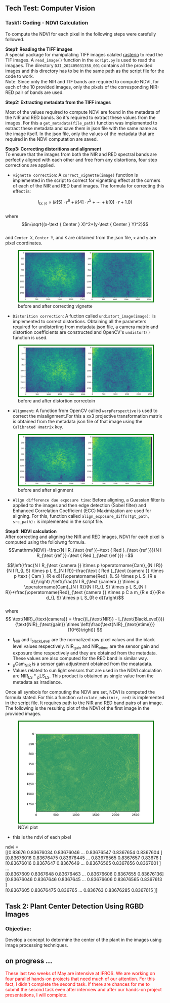 ## Tech Test: Computer Vision

### Task1: Coding - NDVI Calculation  
To compute the NDVI for each pixel in the following steps were carefully followed.  

**Step1: Reading the TIFF images**  
A special package for manipulating TIFF images calaled [rasterio](https://rasterio.readthedocs.io/en/stable/) to read the TIF images. A `read_image()` function in the `script.py` is used to read the imagaes. The directory `DJI_202405031358_001` contains all the provided images and this directory has to be in the same path as the script file for the code to work.  
Note: Since only the NIR and TIF bands are required to compute NDVI, for each of the 10 provided images, only the pixels of the corresponding NIR-RED pair of bands are used.

**Step2:  Extracting metadata from the TIFF images**  

Most of the values required to compute NDVI are found in the metadata of the NIR and RED bands. So it's required to extract these values from the images. For this a `get_metadata(file_path)` function was implemented to extract these metadata and save them in json file with the same name as the image itself. In the json file, only the values of the metadata that are required in the NDVI computation are saved.  

**Step3: Correcting distoritions and alignment**  
To ensure that the images from both the NIR and RED spectral bands are perfectly aligned with each other and free from any distortions, four step corrections are applied.  
- `vignette correction`: A `correct_vignette(image)` function is implemented in the script to correct for vignetting effect at the corners of each of the NIR and RED band images. The formula for correcting this effect is:  

$$I_{(x, y)} \times\left(k[5] \cdot r^6+k[4] \cdot r^5+\cdots+k[0] \cdot r+1.0\right)$$  
where  
$$r=\sqrt{(x-\text { Center } X)^2+(y-\text { Center } Y)^2}$$  
and `Center X`, `Center Y`, and `K` are obtained from the json file, `x` and `y` are pixel coordinates.  

<p style="text-align:center;">
<figure>
<img src="./vignetting.png" style="border:3px solid green; align:center">
<figcaption>before and after correcting vignette</figcaption>
</figure>
</p>

- `Distorition correction`: A fuction called `undistort_image(image):` is implemented to correct distortions. Obtaining all the parameters required for undistorting from metadata json file, a camera matrix and distortion coefficients are constructed and OpenCV's `undistort()` function is used.  
<p style="text-align:center;">
<figure>
<img src="./undistort.png" style="border:3px solid green; align:center">
<figcaption>before and after distortion correctoin</figcaption>
</figure>
</p>

- `Alignment`: A function from OpenCV called `warpPerspective` is used to correct the misalignment.For this a xx3 projective transformation matrix is obtained from the metadata json file of that image using the `Calibrated Hmatrix` key.  

<p style="text-align:center;">
<figure>
<img src="./align.png" style="border:3px solid green; align:center">
<figcaption>before and after alignment</figcaption>
</figure>
</p>

- `Align difference due exposure time`: Before aligning, a Guassian filter is applied to the images and then edge detection (Sobel filter) and Enhanced Correlation Coefficient (ECC) Maximization are used for aligning. For this, function called `align_exposure_diffs(tgt_path, src_path):` is implemented in the script file.


**Step4: NDVI calculation**  
After correcting and aligning the NIR and RED images, NDVI for each pixel is computed using the folloiwng formula.  
$$\mathrm{NDVI}=\frac{N I R_{\text {ref }}-\text { Red }_{\text {ref }}}{N I R_{\text {ref }}+\text { Red }_{\text {ref }}} =$$

$$\left(\frac{N I R_{\text {camera }} \times p \operatorname{Cam}_{N I R}}{N I R_{L S} \times p L S_{N I R}}-\frac{\text { Red }_{\text {camera }} \times p \text { Cam }_{R e d}}{\operatorname{Red}_{L S} \times p L S_{R e d}}\right) /\left(\frac{N I R_{\text {camera }} \times p \operatorname{Cam}_{N I R}}{N I R_{L S} \times p L S_{N I R}}+\frac{\operatorname{Red}_{\text {camera }} \times p C a m_{R e d}}{R e d_{L S} \times p L S_{R e d}}\right)$$  
where  
$$
\text{NIR}_{\text{camera}} = \frac{(I_{\text{NIR}} - I_{\text{BlackLevel}})}{\text{NIR}_{\text{gain}} \times \left(\frac{\text{NIR}_{\text{etime}}}{10^6}\right)}  
$$   
- I<sub>NIR</sub> and I<sub>blackLevel</sub> are the normalized raw pixel values and the black level values respectively. NIR<sub>gain</sub> and NIR<sub>etime</sub> are the sensor gain and exposure time respectively and they are obtained from the metadata.  These values are also computed for the RED band in similar way.
- <sub>p</sub>Cam<sub>NIR</sub> is a sensor gain adjustment obtained from the meatadata.  
- Values related to sun light sensors that are used in the NDVI calculation are NIR<sub>LS</sub> * <sub>p</sub>LS<sub>LS</sub>. This product is obtained as single value from the metadata as irradiance.  

Once all symbols for computing the NDVI are set, NDVI is computed the formula stated. For this a function `calculate_ndvi(nir, red)` is implemented in the script file. It requires path to the NIR and RED band pairs of an image. The following is the resulting plot of the NDVI of the first image in the provided images.  

<p style="text-align:center;">
<figure>
<img src="./ndvi.png" style="border:3px solid green; align:center">
<figcaption>NDVI plot</figcaption>
</figure>
</p>

- this is the ndvi of each pixel  

ndvi =  
[[0.83676    0.83676034 0.83676046 ... 0.83676547 0.8367654  0.8367604 ]  
 [0.83676016 0.83676475 0.83676445 ... 0.83676565 0.8367657  0.83676   ]  
 [0.83676016 0.8367647  0.8367649  ... 0.83676565 0.8367656  0.8367601 ]  
 ...  
 [0.8367609  0.8367648  0.83676463 ... 0.83676606 0.8367655  0.83676136]  
 [0.83676046 0.8367646  0.8367645  ... 0.83676606 0.83676565 0.8367613 ]  
 [0.8367605  0.83676475 0.836765   ... 0.836763   0.83676285 0.8367615 ]]  


 ## Task 2: Plant Center Detection Using RGBD Images

### Objective:
Develop a concept to determine the center of the plant in the 
images using image processing techniques.

## on progress ...
<font color='red'>
These last two weeks of May are intensive at IFROS. We are working on four parallel hands-on projects that need much of our attention. For this fact, I didn't complete the second task. If there are chances for me to submit the second task even after interview and after our hands-on project presentations, I will complete. 
</font>
